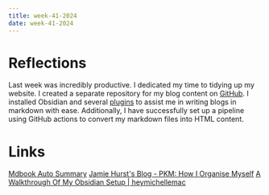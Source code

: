 ```yaml
---
title: week-41-2024
date: week-41-2024
---
```


# Reflections

Last week was incredibly productive. I dedicated my time to tidying up my website. I created a separate repository for my blog content on [GitHub](https://github.com/ashishdotme/blog). I installed Obsidian and several [plugins](https://github.com/ashishdotme/blog/tree/master/.obsidian) to assist me in writing blogs in markdown with ease. Additionally, I have successfully set up a pipeline using GitHub actions to convert my markdown files into HTML content.

# Links

[Mdbook Auto Summary](https://github.com/cococolanosugar/mdbook-auto-gen-summary)
[Jamie Hurst's Blog - PKM: How I Organise Myself](https://jamiehurst.co.uk/2023-09-17_pkm)
[A Walkthrough Of My Obsidian Setup | heymichellemac](https://heymichellemac.com/obsidian-setup-sep-2021)